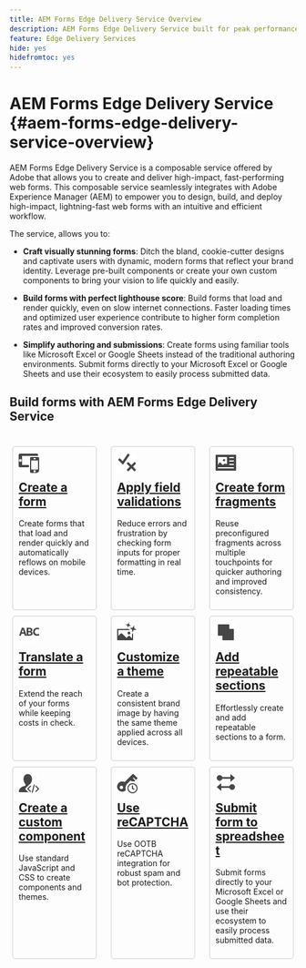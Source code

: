 ```yaml
---
title: AEM Forms Edge Delivery Service Overview
description: AEM Forms Edge Delivery Service built for peak performance, empowering you to envision the future of streamlined data collection and user engagement. 
feature: Edge Delivery Services
hide: yes
hidefromtoc: yes
---
```


# AEM Forms Edge Delivery Service {#aem-forms-edge-delivery-service-overview}

AEM Forms Edge Delivery Service is a composable service offered by Adobe that allows you to create and deliver high-impact, fast-performing web forms. This composable service seamlessly integrates with Adobe Experience Manager (AEM) to empower you to design, build, and deploy high-impact, lightning-fast web forms with an intuitive and efficient workflow.

The service, allows you to:

* **Craft visually stunning forms**: Ditch the bland, cookie-cutter designs and captivate users with dynamic, modern forms that reflect your brand identity. Leverage pre-built components or create your own custom components to bring your vision to life quickly and easily.

* **Build forms with perfect lighthouse score**: Build forms that load and render quickly, even on slow internet connections. Faster loading times and optimized user experience contribute to higher form completion rates and improved conversion rates.

* **Simplify authoring and submissions**: Create forms using familiar tools like Microsoft Excel or Google Sheets instead of the traditional authoring environments. Submit forms directly to your Microsoft Excel or Google Sheets and use their ecosystem to easily process submitted data.

## Build forms with AEM Forms Edge Delivery Service 

</br>

<div style="display: flex; flex-wrap: wrap; justify-content: space-between; margin: 5px;">
    <div style="width: 30%; margin-bottom: 10px; border: 1px solid #ccc; border-radius: 5px; padding: 10px; box-sizing: border-box;">
       <a href="/help/edge/docs/forms/create-forms.md"> <img src="/help/edge/assets/smock_devices_18_n.svg"alt="Create a form using eds forms" style="width: 75px, Height: 50px; border-radius: 5px;"> 
        <h2 style="margin-top: 10px;"> Create a form</h2> </a>
        <p> Create forms that that load and render quickly and automatically reflows on mobile devices.</p> <a href="/help/edge/docs/forms/create-forms.md"> </a>
    </div>
    <div style="width: 30%; margin-bottom: 10px; border: 1px solid #ccc; border-radius: 5px; padding: 10px; box-sizing: border-box;">
        <a href="/help/edge/docs/forms/validate-forms.md"> <img src="/help/edge/assets/smock_condition_18_n.svg" alt="Add validations to form fields" style="width: 75px, Height: 50px; border-radius: 5px;"> 
        <h2 style="margin-top: 10px;">Apply field validations</h2> </a>
        <p>Reduce errors and frustration by checking form inputs for proper formatting in real time.</p>
    </div>
    <div style="width: 30%; margin-bottom: 10px; border: 1px solid #ccc; border-radius: 5px; padding: 10px; box-sizing: border-box;">
        <a href="/help/edge/docs/forms/form-fragments.md">  <img src="/help/edge/assets/smock_documentfragment_18_n.svg" alt="Use Form Fragments in an EDS Form" style="width: 75px, Height: 50px; border-radius: 5px;"> 
        <h2 style="margin-top: 10px;">Create form fragments</h2> </a>
        <p>Reuse preconfigured fragments across multiple touchpoints for quicker authoring and improved consistency.</p>
    </div>
    <!-- Add more cards as needed -->
    <div style="width: 30%; margin-bottom: 10px; border: 1px solid #ccc; border-radius: 5px; padding: 10px; box-sizing: border-box;">
        <a href="/help/edge/docs/forms/translate-forms.md">  <img src="/help/edge/assets/smock_abc_18_n.svg" alt="Translate an EDS Form" style="width: 75px, Height: 50px; border-radius: 5px;"> 
        <h2 style="margin-top: 10px;">Translate a form </h2> </a>
        <p>Extend the reach of your forms while keeping costs in check.</p>
    </div>
    <div style="width: 30%; margin-bottom: 10px; border: 1px solid #ccc; border-radius: 5px; padding: 10px; box-sizing: border-box;">
        <a href="/help/edge/docs/forms/style-theme-forms.md">  <img src="/help/edge/assets/smock_imageautomode_18_N.svg" alt="Apply styles or themes to an eds form" style="width: 75px, Height: 50px; border-radius: 5px;"> 
        <h2 style="margin-top: 10px;">Customize a theme</h2> </a>
        <p>Create a consistent brand image by having the same theme applied across all devices. </p>
    </div>
    <div style="width: 30%; margin-bottom: 10px; border: 1px solid #ccc; border-radius: 5px; padding: 10px; box-sizing: border-box;">
        <a href="/help/edge/docs/forms/repeatable-forms.md">  <img src="/help/edge/assets/smock_addto_18_n.svg" alt="Add repeatable sections to an EDS Form" style="width: 75px, Height: 50px; border-radius: 5px;"> 
        <h2 style="margin-top: 10px;">Add repeatable sections</h2> </a>
        <p>Effortlessly create and add repeatable sections to a form.</p>
    </div>
   <div style="width: 30%; margin-bottom: 10px; border: 1px solid #ccc; border-radius: 5px; padding: 10px; box-sizing: border-box;">
         <a href="/help/edge/docs/forms/custom-components-forms.md"> <img src="/help/edge/assets/smock_userdeveloper_18_n.svg" alt="Create custom forms components using standard JavaScript and CSS" style="width: 75px, Height: 50px; border-radius: 5px;">  
        <h2 style="margin-top: 10px;">Create a custom component</h2> </a>
        <p>Use standard JavaScript and CSS to create components and themes.</p>
    </div>
    <div style="width: 30%; margin-bottom: 10px; border: 1px solid #ccc; border-radius: 5px; padding: 10px; box-sizing: border-box;">
         <a href="/help/edge/docs/forms/recaptacha-forms.md">  <img src="/help//edge/assets/smock_keyclock_18_n.svg" alt="Use reCAPTCHA in an EDS Form" style="width: 75px, Height: 50px; border-radius: 5px;"> 
        <h2 style="margin-top: 10px;">Use reCAPTCHA</h2> </a>
        <p>Use OOTB reCAPTCHA integration for robust spam and bot protection.</p>
    </div>
        <div style="width: 30%; margin-bottom: 10px; border: 1px solid #ccc; border-radius: 5px; padding: 10px; box-sizing: border-box;">
        <a href="/help/edge/docs/forms/create-forms.md#manually-configure-a-spreadsheet-to-accept-data">   <img src="/help/edge/assets/smock_platformdatamapping_18_n.svg" alt="Submit form" style="width: 75px, Height: 50px; border-radius: 5px;"> 
        <h2 style="margin-top: 10px;">Submit form to spreadsheet</h2> </a>
        <p>Submit forms directly to your Microsoft Excel or Google Sheets and use their ecosystem to easily process submitted data.</p>
    </div>
    
</div>




